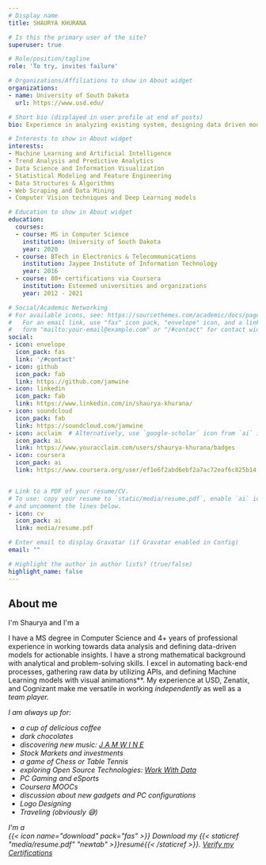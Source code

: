 ```yaml
---
# Display name
title: SHAURYA KHURANA

# Is this the primary user of the site?
superuser: true

# Role/position/tagline
role: 'To try, invites failure'

# Organizations/Affiliations to show in About widget
organizations:
- name: University of South Dakota
  url: https://www.usd.edu/

# Short bio (displayed in user profile at end of posts)
bio: Experience in analyzing existing system, designing data driven models and driving strategic plans by working with various stakeholders to manage entire project.

# Interests to show in About widget
interests:
- Machine Learning and Artificial Intelligence
- Trend Analysis and Predictive Analytics
- Data Science and Information Visualization
- Statistical Modeling and Feature Engineering
- Data Structures & Algorithms
- Web Scraping and Data Mining
- Computer Vision techniques and Deep Learning models

# Education to show in About widget
education:
  courses:
  - course: MS in Computer Science
    institution: University of South Dakota
    year: 2020
  - course: BTech in Electronics & Telecommunications
    institution: Jaypee Institute of Information Technology
    year: 2016
  - course: 80+ certifications via Coursera 
    institution: Esteemed universities and organizations
    year: 2012 - 2021

# Social/Academic Networking
# For available icons, see: https://sourcethemes.com/academic/docs/page-builder/#icons
#   For an email link, use "fas" icon pack, "envelope" icon, and a link in the
#   form "mailto:your-email@example.com" or "/#contact" for contact widget.
social:
- icon: envelope
  icon_pack: fas
  link: '/#contact'
- icon: github
  icon_pack: fab
  link: https://github.com/jamwine
- icon: linkedin
  icon_pack: fab
  link: https://www.linkedin.com/in/shaurya-khurana/
- icon: soundcloud
  icon_pack: fab
  link: https://soundcloud.com/jamwine
- icon: acclaim  # Alternatively, use `google-scholar` icon from `ai` icon pack
  icon_pack: ai
  link: https://www.youracclaim.com/users/shaurya-khurana/badges
- icon: coursera
  icon_pack: ai
  link: https://www.coursera.org/user/ef1e6f2abd6ebf2a7ac72eaf6c825b14


# Link to a PDF of your resume/CV.
# To use: copy your resume to `static/media/resume.pdf`, enable `ai` icons in `params.toml`, 
# and uncomment the lines below.
- icon: cv
  icon_pack: ai
  link: media/resume.pdf

# Enter email to display Gravatar (if Gravatar enabled in Config)
email: ""

# Highlight the author in author lists? (true/false)
highlight_name: false
---
```


  <!-- about section start -->
   <section class="about" id="about">
          <div class="max-width">
              <h2 class="title">About me</h2>
              <div class="about-content">
                      <div class="text">I'm Shaurya and I'm a <span class="typing-2"></span></div>
                      <p>I have a MS degree in Computer Science and 4+ years of professional experience in working towards <bold>data analysis</bold> and <bold>defining data-driven models</bold> for actionable insights. I have a <bold>strong mathematical background</bold> with analytical and problem-solving skills. I excel in <bold>automating back-end processes</bold>, gathering raw data by <bold>utilizing APIs</bold>, and defining </bold>Machine Learning models with visual animations**. My experience at USD, Zenatix, and Cognizant make me versatile in working <em>independently</em> as well as a <i>team player<i>.</p>
              </div>
          </div>
      </section>

I am always up for:
 - a cup of delicious coffee
 - dark chocolates
 - discovering new music: [J A M W I N E](https://jam-wine.tumblr.com/)
 - Stock Markets and investments
 - a game of Chess or Table Tennis
 - exploring Open Source Technologies: [Work With Data](https://workwithdata.tumblr.com/)
 - PC Gaming and eSports
 - Coursera MOOCs
 - discussion about new gadgets and PC configurations
 - Logo Designing
 - Traveling (*obviously* :sweat_smile:)

 <!-- home section start -->
  <section class="home" id="home">
          <div class="max-width">
              <div class="home-content">
                  <div class="text-3">I'm a <span class="typing"></span></div>
                  {{< icon name="download" pack="fas" >}} Download my {{< staticref "media/resume.pdf" "newtab" >}}resumé{{< /staticref >}}.
                  <a href="https://drive.google.com/drive/folders/1ax3GNom6oV6kqe4vubMIsGD5AwTUXgU7"> Verify my Certifications</a>
              </div>
          </div>
      </section>

<!-- {{< icon name="download" pack="fas" >}} Download my {{< staticref "media/resume.pdf" "newtab" >}}resumé{{< /staticref >}}. -->

<!-- {{< icon name="download" pack="fas" >}} Verify my [Certifications](https://drive.google.com/drive/folders/1ax3GNom6oV6kqe4vubMIsGD5AwTUXgU7) -->
